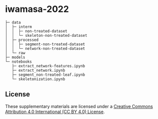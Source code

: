 # iwamasa-2022

```
├─ data
│  ├─ interm
│  │  ├─ non-treated-dataset
│  │  └─ skeleton-non-treated-dataset
│  ├─ processed
│  │  ├─ segment-non-treated-dataset
│  │  └─ network-non-treated-dataset
│  └─ raw
├─ models
└─ notebooks
   ├─ extract_network-features.ipynb
   ├─ extract_network.ipynb
   ├─ segment_non-treated-leaf.ipynb
   └─ skeletonization.ipynb
```


## License

These supplementary materials are licensed under a [Creative Commons Attribution 4.0 International (CC BY 4.0) License](https://creativecommons.org/licenses/by/4.0/legalcode).
